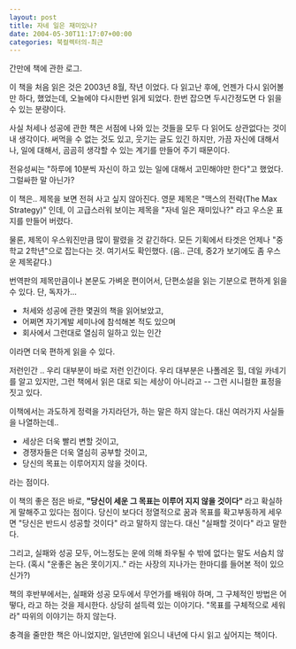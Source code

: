 ```yaml
---
layout: post
title: 자네 일은 재미있나?
date: 2004-05-30T11:17:07+00:00
categories: 북컬렉터의-최근
---
```

간만에 책에 관한 로그.

이 책을 처음 읽은 것은 2003년 8월, 작년 이었다. 다 읽고난 후에, 언젠가 다시 읽어볼만 하다, 했었는데, 오늘에야 다시한번 읽게 되었다. 한번 잡으면 두시간정도면 다 읽을 수 있는 분량이다.

사실 처세나 성공에 관한 책은 서점에 나와 있는 것들을 모두 다 읽어도 상관없다는 것이 내 생각이다. 써먹을 수 없는 것도 있고, 웃기는 글도 있긴 하지만, 가끔 자신에 대해서나, 일에 대해서, 곰곰히 생각할 수 있는 계기를 만들어 주기 때문이다.

전유성씨는 "하루에 10분씩 자신이 하고 있는 일에 대해서 고민해야만 한다"고 했었다. 그럴싸한 말 아닌가?

이 책은.. 제목을 보면 전혀 사고 싶지 않아진다. 영문 제목은 "맥스의 전략(The Max Strategy)" 인데, 이 고급스러워 보이는 제목을 "자네 일은 재미있나?" 라고 우스운 표지를 만들어 버렸다.

물론, 제목이 우스워진만큼 많이 팔렸을 것 같긴하다. 모든 기획에서 타겟은 언제나 "중학교 2학년"으로 잡는다는 것. 여기서도 확인했다. (음.. 근데, 중2가 보기에도 좀 우스운 제목같다.)

번역판의 제목만큼이나 본문도 가벼운 편이어서, 단편소설을 읽는 기분으로 편하게 읽을 수 있다. 단, 독자가...

<ul>
<li>처세와 성공에 관한 몇권의 책을 읽어보았고,</li>
<li>어쩌면 자기계발 세미나에 참석해본 적도 있으며</li>
<li>회사에서 그런대로 열심히 일하고 있는 인간</li>
</ul>

이라면 더욱 편하게 읽을 수 있다.

저런인간 .. 우리 대부분이 바로 저런 인간이다. 우리 대부분은 나폴레온 힐, 데일 카네기를 알고 있지만, 그런 책에서 읽은 대로 되는 세상이 아니라고 -- 그런 시니컬한 표정을 짓고 있다.

이책에서는 과도하게 정력을 가지라던가, 하는 말은 하지 않는다. 대신 여러가지 사실들을 나열하는데..

<ul>
<li>세상은 더욱 빨리 변할 것이고,</li>
<li>경쟁자들은 더욱 열심히 공부할 것이고,</li>
<li>당신의 목표는 이루어지지 않을 것이다.</li>
</ul>

라는 점이다.

이 책의 좋은 점은 바로, <b>"당신이 세운 그 목표는 이루어 지지 않을 것이다" </b>라고 확실하게 말해주고 있다는 점이다. 당신이 보다더 정열적으로 꿈과 목표를 확고부동하게 세우면 "당신은 반드시 성공할 것이다" 라고 말하지 않는다. 대신 "실패할 것이다" 라고 말한다.

그리고, 실패와 성공 모두, 어느정도는 운에 의해 좌우될 수 밖에 없다는 말도 서슴치 않는다. (혹시 "운좋은 놈은 못이기지.." 라는 사장의 지나가는 한마디를 들어본 적이 있으신가?)

책의 후반부에서는, 실패와 성공 모두에서 무언가를 배워야 하며, 그 구체적인 방법은 어떻다, 라고 하는 것을 제시한다. 상당히 설득력 있는 이야기다. "목표를 구체적으로 세워라" 따위의 이야기는 하지 않는다.

충격을 줄만한 책은 아니었지만, 일년만에 읽으니 내년에 다시 읽고 싶어지는 책이다.
